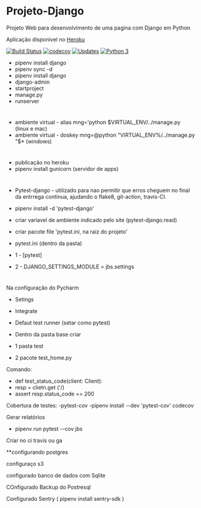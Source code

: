 # Projeto-Django
Projeto Web para desenvolvimento de uma pagina com Django em Python

Aplicação disponivel no [Heroku](https://jbspro.herokuapp.com/)

[![Build Status](https://travis-ci.org/JosemarBrito/Projeto-Django.svg?branch=main)](https://travis-ci.org/JosemarBrito/Projeto-Django)
[![codecov](https://codecov.io/gh/JosemarBrito/Projeto-Django/branch/main/graph/badge.svg)](https://codecov.io/gh/JosemarBrito/Projeto-Django)
[![Updates](https://pyup.io/repos/github/JosemarBrito/Projeto-Django/shield.svg)](https://pyup.io/repos/github/JosemarBrito/Projeto-Django/)
[![Python 3](https://pyup.io/repos/github/JosemarBrito/Projeto-Django/python-3-shield.svg)](https://pyup.io/repos/github/JosemarBrito/Projeto-Django/)

- pipenv install django
- pipenv sync -d
- pipenv install django
- django-admin
- startproject
- manage.py
- runserver
#
- ambiente virtual - alias mng='python $VIRTUAL_ENV/../manage.py (linux e mac)
- ambiente virtual - doskey mng=@python "VIRTUAL_ENV%/../manage.py "$* (windows)
#
- pubilcação no heroku
- pipenv install gunicorn (servidor de apps)
#
- Pytest-django - utilizado para nao permitir que erros cheguem no final da entrrega continua, ajudando o flake8, git-action, travis-CI.

- pipenv install -d 'pytest-django'
- criar variavel de ambiente indicado pelo site (pytest-django.read)
- criar pacote file 'pytest.ini, na raiz do projeto'
- pytest.ini (dentro da pasta)
- 1 - [pytest]
- 2 - DJANGO_SETTINGS_MODULE = jbs.settings
#
Na configuração do Pycharm
- Setings
- Integrate
- Defaut test runner (setar como pytest)

- Dentro da pasta base criar
- 1 pasta test
- 2 pacote test_home.py


Comando:
- def test_status_code(client: Client):
-   resp = clietn.get ('/)
-   assert resp.status_code == 200    

Cobertura de testes:
-pytest-cov
-pipenv install --dev 'pytest-cov' codecov

Gerar relatórios
- pipenv run pytest --cov jbs

Criar no ci travis ou ga

**configurando postgres

configuraço s3

configurado banco de dados com Sqlite

COnfigurado Backup do Postresql

Configurado Sentry ( pipenv install sentry-sdk )
